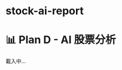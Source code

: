 # stock-ai-report
<!DOCTYPE html>
<html lang="zh-Hant">
<head>
    <meta charset="UTF-8">
    <title>Plan D - AI 股票分析中心</title>
    <script src="analyze.js" defer></script>
</head>
<body>
    <h1>📊 Plan D - AI 股票分析</h1>
    <div id="stock-list">載入中...</div>
</body>
</html>